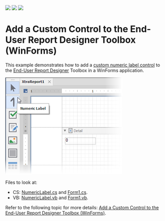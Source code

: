 <!-- default badges list -->
![](https://img.shields.io/endpoint?url=https://codecentral.devexpress.com/api/v1/VersionRange/325215546/2020.2)
[![](https://img.shields.io/badge/Open_in_DevExpress_Support_Center-FF7200?style=flat-square&logo=DevExpress&logoColor=white)](https://supportcenter.devexpress.com/ticket/details/T961004)
[![](https://img.shields.io/badge/📖_How_to_use_DevExpress_Examples-e9f6fc?style=flat-square)](https://docs.devexpress.com/GeneralInformation/403183)
<!-- default badges end -->
# Add a Custom Control to the End-User Report Designer Toolbox (WinForms)

This example demonstrates how to add a [custom numeric label control](https://docs.devexpress.com/XtraReports/3307) to the [End-User Report Designer](https://docs.devexpress.com/XtraReports/10715) Toolbox in a WinForms application.

![](Images/winforms-eurd-custom-numeric-label.png)

Files to look at:

* CS: [NumericLabel.cs](./CS/NumericLabel.cs) and [Form1.cs](./CS/Form1.cs).
* VB: [NumericLabel.vb](./VB/NumericLabel.vb) and [Form1.vb](./VB/Form1.vb).

Refer to the following topic for more details: [Add a Custom Control to the End-User Report Designer Toolbox (WinForms)](https://docs.devexpress.com/XtraReports/7546).
